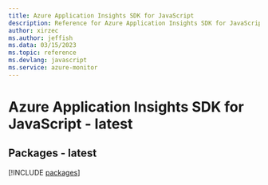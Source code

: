 ```yaml
---
title: Azure Application Insights SDK for JavaScript
description: Reference for Azure Application Insights SDK for JavaScript
author: xirzec
ms.author: jeffish
ms.data: 03/15/2023
ms.topic: reference
ms.devlang: javascript
ms.service: azure-monitor
---
```

# Azure Application Insights SDK for JavaScript - latest
## Packages - latest
[!INCLUDE [packages](application-insights-index.md)]